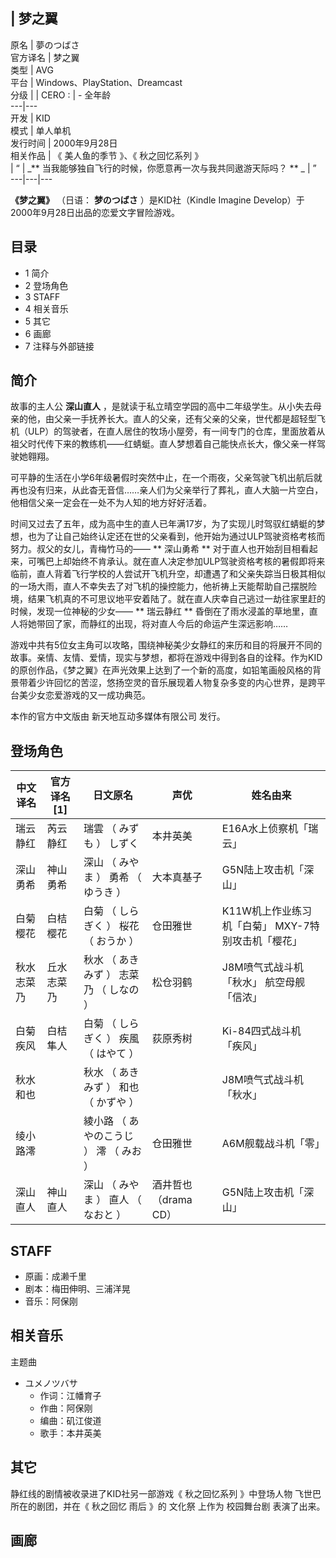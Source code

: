 |  梦之翼  
---  
原名  |  夢のつばさ   
官方译名  |  梦之翼   
类型  |  AVG   
平台  |  Windows、PlayStation、Dreamcast   
分级  |  |  CERO  :  |  \- 全年龄   
---|---  
开发  |  KID   
模式  |  单人单机   
发行时间  |  2000年9月28日   
相关作品  |  《  美人鱼的季节  》、《  秋之回忆系列  》   
|  “  |  _** 当我能够独自飞行的时候，你愿意再一次与我共同遨游天际吗？  ** _ |  ”   
---|---|---  
  
**《梦之翼》** （日语： **梦のつばさ** ）是KID社（Kindle Imagine Develop）于2000年9月28日出品的恋爱文字冒险游戏。

##  目录

  * 1  简介 
  * 2  登场角色 
  * 3  STAFF 
  * 4  相关音乐 
  * 5  其它 
  * 6  画廊 
  * 7  注释与外部链接 

##  简介

故事的主人公 **深山直人**
，是就读于私立晴空学园的高中二年级学生。从小失去母亲的他，由父亲一手抚养长大。直人的父亲，还有父亲的父亲，世代都是超轻型飞机（ULP）的驾驶者，在直人居住的牧场小屋旁，有一间专门的仓库，里面放着从祖父时代传下来的教练机——红蜻蜓。直人梦想着自己能快点长大，像父亲一样驾驶她翱翔。

可平静的生活在小学6年级暑假时突然中止，在一个雨夜，父亲驾驶飞机出航后就再也没有归来，从此杳无音信……亲人们为父亲举行了葬礼，直人大脑一片空白，他相信父亲一定会在一处不为人知的地方好好活着。

时间又过去了五年，成为高中生的直人已年满17岁，为了实现儿时驾驭红蜻蜓的梦想，也为了让自己始终认定还在世的父亲看到，他开始为通过ULP驾驶资格考核而努力。叔父的女儿，青梅竹马的——
** 深山勇希  **
对于直人也开始刮目相看起来，可嘴巴上却始终不肯承认。就在直人决定参加ULP驾驶资格考核的暑假即将来临前，直人背着飞行学校的人尝试开飞机升空，却遭遇了和父亲失踪当日极其相似的一场大雨，直人不幸失去了对飞机的操控能力，他祈祷上天能帮助自己摆脱险境，结果飞机真的不可思议地平安着陆了。就在直人庆幸自己逃过一劫往家里赶的时候，发现一位神秘的少女——
** 瑞云静红  ** 昏倒在了雨水浸盖的草地里，直人将她带回了家，而静红的出现，将对直人今后的命运产生深远影响……

游戏中共有5位女主角可以攻略，围绕神秘美少女静红的来历和目的将展开不同的故事。亲情、友情、爱情，现实与梦想，都将在游戏中得到各自的诠释。作为KID的原创作品，《梦之翼》在声光效果上达到了一个新的高度，如铅笔画般风格的背景带着少许回忆的苦涩，悠扬空灵的音乐展现着人物复杂多变的内心世界，是跨平台美少女恋爱游戏的又一成功典范。

本作的官方中文版由  新天地互动多媒体有限公司  发行。

##  登场角色

|  中文译名  |  官方译名  [1]  |  日文原名  |  声优  |  姓名由来   
---|---|---|---|---  
瑞云静红  |  芮云静红  |  瑞雲  （  みずも  ）  しずく  |  本井英美  |  E16A水上侦察机「瑞云」   
深山勇希  |  神山勇希  |  深山  （  みやま  ）  勇希  （  ゆうき  ）  |  大本真基子  |  G5N陆上攻击机「深山」   
白菊樱花  |  白桔樱花  |  白菊  （  しらぎく  ）  桜花  （  おうか  ）  |  仓田雅世  |  K11W机上作业练习机「白菊」  MXY-7特别攻击机「樱花」   
秋水志菜乃  |  丘水志菜乃  |  秋水  （  あきみず  ）  志菜乃  （  しなの  ）  |  松仓羽鹤  |  J8M喷气式战斗机「秋水」  航空母舰「信浓」   
白菊疾风  |  白桔隼人  |  白菊  （  しらぎく  ）  疾風  （  はやて  ）  |  荻原秀树  |  Ki-84四式战斗机「疾风」   
秋水和也  |  |  秋水  （  あきみず  ）  和也  （  かずや  ）  |  |  J8M喷气式战斗机「秋水」   
绫小路澪  |  |  綾小路  （  あやのこうじ  ）  澪  （  みお  ）  |  仓田雅世  |  A6M舰载战斗机「零」   
深山直人  |  神山直人  |  深山  （  みやま  ）  直人  （  なおと  ）  |  酒井哲也  （drama CD）  |  G5N陆上攻击机「深山」   
  
##  STAFF

  * 原画：成濑千里 
  * 剧本：梅田伸明、三浦洋晃 
  * 音乐：阿保刚 

##  相关音乐

主题曲

  * ユメノツバサ 
    * 作词：江幡育子 
    * 作曲：阿保刚 
    * 编曲：矶江俊道 
    * 歌手：本井英美 

##  其它

静红线的剧情被收录进了KID社另一部游戏《  秋之回忆系列  》中登场人物  飞世巴  所在的剧团，并在《  秋之回忆 雨后  》的  文化祭  上作为
校园舞台剧  表演了出来。

##  画廊

  